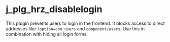 # j_plg_hrz_disablelogin
This plugin prevents users to login in the frontend. It blocks access to direct addresses like `?option=com_users` and `component/users`. Use this in combination with hiding all login forms.
